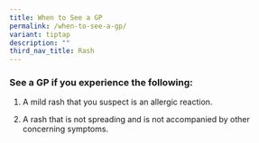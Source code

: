 ```yaml
---
title: When to See a GP
permalink: /when-to-see-a-gp/
variant: tiptap
description: ""
third_nav_title: Rash
---
```

<h3>See a GP if you experience the following: </h3>
<ol data-tight="true" class="tight">
<li>
<p>A mild rash that you suspect is an allergic reaction.</p>
</li>
<li>
<p>A rash that is not spreading and is not accompanied by other concerning
symptoms.</p>
</li>
</ol>
<p></p>